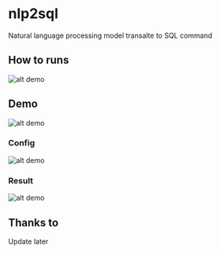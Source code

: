 # nlp2sql
Natural language processing model transalte to SQL command

## How to runs
![alt demo](img/img0.png)

## Demo

![alt demo](img/img1.png)

### Config
![alt demo](img/img2.png)

### Result
![alt demo](img/img3.png)

## Thanks to
Update later
